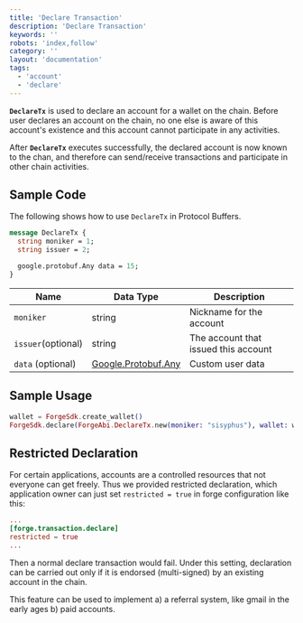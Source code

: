 ```yaml
---
title: 'Declare Transaction'
description: 'Declare Transaction'
keywords: ''
robots: 'index,follow'
category: ''
layout: 'documentation'
tags:
  - 'account'
  - 'declare'
---
```


**`DeclareTx`** is used to declare an account for a wallet on the chain. Before user declares an account on the chain, no one else is aware of this account's existence and this account cannot participate in any activities.

After **`DeclareTx`** executes successfully, the declared account is now known to the chan, and therefore can send/receive transactions and participate in other chain activities.

## Sample Code

The following shows how to use `DeclareTx` in Protocol Buffers.

```protobuf
message DeclareTx {
  string moniker = 1;
  string issuer = 2;

  google.protobuf.Any data = 15;
}
```

| Name | Data Type | Description |
| - | - | - |
| `moniker` | string | Nickname for the account|
| `issuer`(optional) | string | The account that issued this account |
| `data` (optional)| [Google.Protobuf.Any](https://developers.google.com/protocol-buffers/docs/proto3#any) | Custom user data |

## Sample Usage

```elixir
wallet = ForgeSdk.create_wallet()
ForgeSdk.declare(ForgeAbi.DeclareTx.new(moniker: "sisyphus"), wallet: wallet)
```

## Restricted Declaration

For certain applications, accounts are a controlled resources that not everyone can get freely. Thus we provided restricted declaration, which application owner can just set `restricted = true` in forge configuration like this:

```toml
...
[forge.transaction.declare]
restricted = true
...
```

Then a normal declare transaction would fail. Under this setting, declaration can be carried out only if it is endorsed (multi-signed) by an existing account in the chain.

This feature can be used to implement a) a referral system, like gmail in the early ages b) paid accounts.
